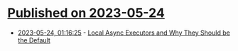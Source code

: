 # [Published on 2023-05-24](index.md)

* [2023-05-24, 01:16:25](https://lobste.rs/s/li8g36/local_async_executors_why_they_should_be) - [Local Async Executors and Why They Should be the Default](https://maciej.codes/2022-06-09-local-async.html)
